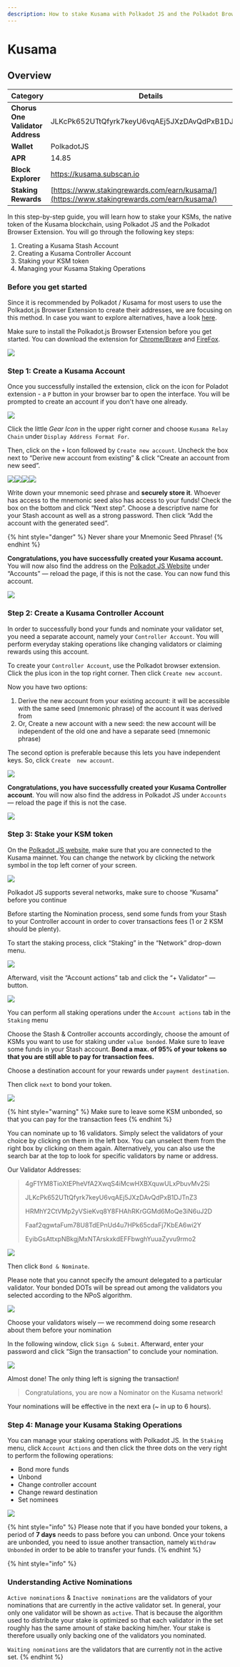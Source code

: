 ```yaml
---
description: How to stake Kusama with Polkadot JS and the Polkadot Browser Extension.
---
```


# Kusama

## Overview

| Category                         | Details                                                                                    |
| -------------------------------- | ------------------------------------------------------------------------------------------ |
| **Chorus One Validator Address** | JLKcPk652UTtQfyrk7keyU6vqAEj5JXzDAvQdPxB1DJTnZ3                                            |
| **Wallet**                       | PolkadotJS                                                                                 |
| **APR**                          | 14.85                                                                                      |
| **Block Explorer**               | https://kusama.subscan.io                                                                  |
| **Staking Rewards**              | [https://www.stakingrewards.com/earn/kusama/](https://www.stakingrewards.com/earn/kusama/) |

In this step-by-step guide, you will learn how to stake your KSMs, the native token of the Kusama blockchain, using Polkadot JS and the Polkadot Browser Extension. You will go through the following key steps:

1. Creating a Kusama Stash Account
2. Creating a Kusama Controller Account
3. Staking your KSM token
4. Managing your Kusama Staking Operations

### Before you get started <a href="#1cef" id="1cef"></a>

Since it is recommended by Polkadot / Kusama for most users to use the Polkadot.js Browser Extension to create their addresses, we are focusing on this method. In case you want to explore alternatives, have a look [here](https://wiki.polkadot.network/docs/en/learn-account-generation#polkadotjs-browser-plugin).

Make sure to install the Polkadot.js Browser Extension before you get started. You can download the extension for [Chrome/Brave](https://chrome.google.com/webstore/detail/polkadot%7Bjs%7D-extension/mopnmbcafieddcagagdcbnhejhlodfdd?hl=en) and [FireFox](https://addons.mozilla.org/en-US/firefox/addon/polkadot-js-extension/).

![](<../.gitbook/assets/image (70) (1) (1) (1) (1).png>)

### Step 1: Create a Kusama Account <a href="#1e2f" id="1e2f"></a>

Once you successfully installed the extension, click on the icon for Poladot extension - a `P` button in your browser bar to open the interface. You will be prompted to create an account if you don't have one already.

![](<../.gitbook/assets/image (61) (1) (1) (1) (1).png>)

Click the little _Gear Icon_ in the upper right corner and choose `Kusama Relay Chain` under `Display Address Format For`.&#x20;

Then, click on the `+` Icon followed by `Create new account`. Uncheck the box next to “Derive new account from existing” & click “Create an account from new seed”.

![](<../.gitbook/assets/image (49) (1) (1).png>)![](<../.gitbook/assets/image (60) (1) (1) (1) (1) (1).png>)![](<../.gitbook/assets/image (65) (1) (1) (1) (1).png>)![](<../.gitbook/assets/image (75) (1) (1) (1).png>)

Write down your mnemonic seed phrase and **securely store it**. Whoever has access to the mnemonic seed also has access to your funds! Check the box on the bottom and click “Next step”. Choose a descriptive name for your Stash account as well as a strong password. Then click “Add the account with the generated seed”.

{% hint style="danger" %}
Never share your Mnemonic Seed Phrase!
{% endhint %}

**Congratulations, you have successfully created your Kusama account.** You will now also find the address on the [Polkadot JS Website](https://polkadot.js.org/apps/#/accounts) under “Accounts” — reload the page, if this is not the case. You can now fund this account.

![](<../.gitbook/assets/image (63).png>)

### Step 2: Create a Kusama Controller Account <a href="#c2b1" id="c2b1"></a>

In order to successfully bond your funds and nominate your validator set, you need a separate account, namely your `Controller Account`. You will perform everyday staking operations like changing validators or claiming rewards using this account.

To create your `Controller Account`, use the Polkadot browser extension. Click the plus icon in the top right corner. Then click `Create new account`.

Now you have two options:

1. Derive the new account from your existing account: it will be accessible with the same seed (mnemonic phrase) of the account it was derived from
2. Or, Create a new account with a new seed: the new account will be independent of the old one and have a separate seed (mnemonic phrase)

The second option is preferable because this lets you have independent keys. So, click `Create  new account`.

![](<../.gitbook/assets/image (57).png>)

**Congratulations, you have successfully created your Kusama Controller account**. You will now also find the address in Polkadot JS under `Accounts` — reload the page if this is not the case.

![](<../.gitbook/assets/image (95) (1).png>)

### **Step 3: Stake your KSM token** <a href="#ead8" id="ead8"></a>

On the [Polkadot JS website](https://polkadot.js.org/apps/#/explorer), make sure that you are connected to the Kusama mainnet. You can change the network by clicking the network symbol in the top left corner of your screen.

![](https://miro.medium.com/max/1400/1\*SzMXa91i1S5K\_CK9QDNMyA.png)

Polkadot JS supports several networks, make sure to choose “Kusama” before you continue

Before starting the Nomination process, send some funds from your Stash to your Controller account in order to cover transactions fees (1 or 2 KSM should be plenty).

To start the staking process, click “Staking” in the “Network” drop-down menu.&#x20;

![](<../.gitbook/assets/image (107).png>)

Afterward, visit the “Account actions” tab and click the “+ Validator” — button.

![](https://miro.medium.com/max/1400/1\*VdCI\_Q6ZQcQrsV5zltdcQA.png)

You can perform all staking operations under the `Account actions` tab in the `Staking` menu

Choose the Stash & Controller accounts accordingly, choose the amount of KSMs you want to use for staking under `value bonded`. Make sure to leave some funds in your Stash account. **Bond a max. of 95% of your tokens so that you are still able to pay for transaction fees.**

Choose a destination account for your rewards under `payment destination`.

Then click `next` to bond your token.

![](https://miro.medium.com/max/1400/1\*B-4sd8gbUoMLaX1cf5UIAQ.png)

{% hint style="warning" %}
Make sure to leave some KSM unbonded, so that you can pay for the transaction fees
{% endhint %}

You can nominate up to 16 validators. Simply select the validators of your choice by clicking on them in the left box. You can unselect them from the right box by clicking on them again. Alternatively, you can also use the search bar at the top to look for specific validators by name or address.

Our Validator Addresses:

> 4gF1YM8TioXtEPheVfA2XwqS4iMcwHXBXquwULxPbuvMv2Si
>
> JLKcPk652UTtQfyrk7keyU6vqAEj5JXzDAvQdPxB1DJTnZ3
>
> HRMhY2CtVMp2yVSieKvq8Y8FHAhRKrGGMd6MoQe3iN6uJ2D
>
> Faaf2qgwtaFum78U8TdEPnUd4u7HPk65cdaFj7KbEA6wi2Y
>
> EyibGsAttxpNBkgjMxNTArskxkdEFFbwghYuuaZyvu9rmo2

![](<../.gitbook/assets/image (67) (1) (1).png>)

Then click `Bond & Nominate`.

Please note that you cannot specify the amount delegated to a particular validator. Your bonded DOTs will be spread out among the validators you selected according to the NPoS algorithm.

![](<../.gitbook/assets/image (59) (1) (1) (1).png>)

Choose your validators wisely — we recommend doing some research about them before your nomination

In the following window, click `Sign & Submit`. Afterward, enter your password and click “Sign the transaction” to conclude your nomination.

![](https://miro.medium.com/max/1400/1\*myRd-LyNGy1NDeSvG1I7GQ.png)

Almost done! The only thing left is signing the transaction!

> Congratulations, you are now a Nominator on the Kusama network!

Your nominations will be effective in the next era (\~ in up to 6 hours).

### Step 4: Manage your Kusama Staking Operations <a href="#e734" id="e734"></a>

You can manage your staking operations with Polkadot JS. In the `Staking` menu, click `Account Actions` and then click the three dots on the very right to perform the following operations:

* Bond more funds
* Unbond
* Change controller account
* Change reward destination
* Set nominees

![](https://miro.medium.com/max/1400/1\*etNnnqzR2qMByWADTjf7Mw.png)

{% hint style="info" %}
Please note that if you have bonded your tokens, a period of **7 days** needs to pass before you can unbond. Once your tokens are unbonded, you need to issue another transaction, namely `Withdraw Unbonded` in order to be able to transfer your funds.
{% endhint %}

{% hint style="info" %}
### Understanding Active Nominations <a href="#b82e" id="b82e"></a>

`Active nominations` & `Inactive nominations` are the validators of your nominations that are currently in the active validator set. In general, your only one validator will be shown as `active`. That is because the algorithm used to distribute your stake is optimized so that each validator in the set roughly has the same amount of stake backing him/her. Your stake is therefore usually only backing one of the validators you nominated.

`Waiting nominations` are the validators that are currently not in the active set.
{% endhint %}





